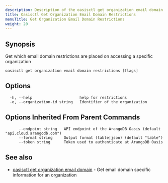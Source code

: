 ```yaml
---
description: Description of the oasisctl get organization email domain restrictions command
title: Oasisctl Get Organization Email Domain Restrictions
menuTitle: Get Organization Email Domain Restrictions
weight: 20
---
```

## Synopsis
Get which email domain restrictions are placed on accessing a specific organization

```
oasisctl get organization email domain restrictions [flags]
```

## Options
```
  -h, --help                     help for restrictions
  -o, --organization-id string   Identifier of the organization
```

## Options Inherited From Parent Commands
```
      --endpoint string   API endpoint of the ArangoDB Oasis (default "api.cloud.arangodb.com")
      --format string     Output format (table|json) (default "table")
      --token string      Token used to authenticate at ArangoDB Oasis
```

## See also
* [oasisctl get organization email domain](get-organization-email-domain.md)	 - Get email domain specific information for an organization

